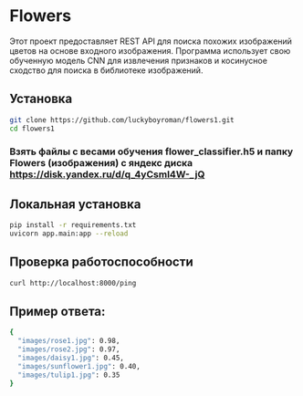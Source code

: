 # Flowers

Этот проект предоставляет REST API для поиска похожих изображений цветов на основе входного изображения. Программа использует свою обученную модель CNN для извлечения признаков и косинусное сходство для поиска в библиотеке изображений.

## Установка

```bash
git clone https://github.com/luckyboyroman/flowers1.git
cd flowers1
```
### Взять файлы с весами обучения flower_classifier.h5 и папку Flowers (изображения) с яндекс диска https://disk.yandex.ru/d/q_4yCsml4W-_jQ
## Локальная установка

```bash
pip install -r requirements.txt
uvicorn app.main:app --reload
```

## Проверка работоспособности
```bash
curl http://localhost:8000/ping
```
## Пример ответа:
```bash
{
  "images/rose1.jpg": 0.98,
  "images/rose2.jpg": 0.97,
  "images/daisy1.jpg": 0.45,
  "images/sunflower1.jpg": 0.40,
  "images/tulip1.jpg": 0.35
}
```
